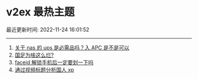 # v2ex 最热主题

最近更新时间: 2022-11-24 16:01:52

--- 
1. [关于 nas 的 ups 是必需品吗？入 APC 是不是可以](https://www.v2ex.com/t/897474) 
2. [国足为啥这么烂?](https://www.v2ex.com/t/897544) 
3. [faceid 解锁手机后一定要划一下吗](https://www.v2ex.com/t/897506) 
4. [通过视频标题分析国人 xp](https://www.v2ex.com/t/897558) 
